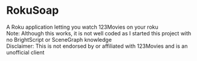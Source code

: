 # RokuSoap
A Roku application letting you watch 123Movies on your roku<br>Note: Although this works, it is not well coded as I started this project with no BrightScript or SceneGraph knowledge<br>Disclaimer: This is not endorsed by or affiliated with 123Movies and is an unofficial client
